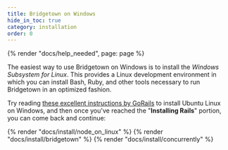 ```yaml
---
title: Bridgetown on Windows
hide_in_toc: true
category: installation
order: 0
---
```


{% render "docs/help_needed", page: page %}

The easiest way to use Bridgetown on Windows is to install the _Windows Subsystem for Linux_. This provides a Linux development environment in which you can install Bash, Ruby, and other tools necessary to run Bridgetown in an optimized fashion.

Try reading [these excellent instructions by GoRails](https://gorails.com/setup/windows/10) to install Ubuntu Linux on Windows, and then once you've reached the "**Installing Rails**" portion, you can come back and continue:

{% render "docs/install/node_on_linux" %}
{% render "docs/install/bridgetown" %}
{% render "docs/install/concurrently" %}
